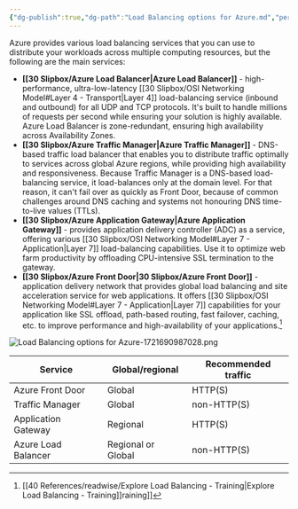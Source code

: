 ```yaml
---
{"dg-publish":true,"dg-path":"Load Balancing options for Azure.md","permalink":"/load-balancing-options-for-azure/","tags":["notes"]}
---
```



Azure provides various load balancing services that you can use to distribute your workloads across multiple computing resources, but the following are the main services:

- **[[30 Slipbox/Azure Load Balancer\|Azure Load Balancer]]** - high-performance, ultra-low-latency [[30 Slipbox/OSI Networking Model#Layer 4 - Transport\|Layer 4]] load-balancing service (inbound and outbound) for all UDP and TCP protocols. It's built to handle millions of requests per second while ensuring your solution is highly available. Azure Load Balancer is zone-redundant, ensuring high availability across Availability Zones.
- **[[30 Slipbox/Azure Traffic Manager\|Azure Traffic Manager]]** - DNS-based traffic load balancer that enables you to distribute traffic optimally to services across global Azure regions, while providing high availability and responsiveness. Because Traffic Manager is a DNS-based load-balancing service, it load-balances only at the domain level. For that reason, it can't fail over as quickly as Front Door, because of common challenges around DNS caching and systems not honouring DNS time-to-live values (TTLs).
- **[[30 Slipbox/Azure Application Gateway\|Azure Application Gateway]]** - provides application delivery controller (ADC) as a service, offering various [[30 Slipbox/OSI Networking Model#Layer 7 - Application\|Layer 7]] load-balancing capabilities. Use it to optimize web farm productivity by offloading CPU-intensive SSL termination to the gateway.
- **[[30 Slipbox/Azure Front Door\|30 Slipbox/Azure Front Door]]** - application delivery network that provides global load balancing and site acceleration service for web applications. It offers [[30 Slipbox/OSI Networking Model#Layer 7 - Application\|Layer 7]] capabilities for your application like SSL offload, path-based routing, fast failover, caching, etc. to improve performance and high-availability of your applications.[^1]

![Load Balancing options for Azure-1721690987028.png](/img/user/40%20References/attachments/image/Load%20Balancing%20options%20for%20Azure-1721690987028.png)

| Service             | Global/regional    | Recommended traffic |
| ------------------- | ------------------ | ------------------- |
| Azure Front Door    | Global             | HTTP(S)             |
| Traffic Manager     | Global             | non-HTTP(S)         |
| Application Gateway | Regional           | HTTP(S)             |
| Azure Load Balancer | Regional or Global | non-HTTP(S)         |

[^1]: [[40 References/readwise/Explore Load Balancing - Training\|Explore Load Balancing - Training]]raining]]
